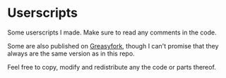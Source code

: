 # Userscripts

Some userscripts I made. Make sure to read any comments in the code.

Some are also published on [Greasyfork](https://greasyfork.org/en/users/683917), though I can't promise that they always are the same version as in this repo.

Feel free to copy, modify and redistribute any the code or parts thereof. 